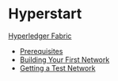 # Hyperstart

[Hyperledger Fabric](https://hyperledger-fabric.readthedocs.io/en/latest/)

* [Prerequisites](https://hyperledger-fabric.readthedocs.io/en/latest/prereqs.html)
* [Building Your First Network](https://hyperledger-fabric.readthedocs.io/en/latest/build_network.html)
* [Getting a Test Network](https://hyperledger-fabric.readthedocs.io/en/latest/write_first_app.html)
